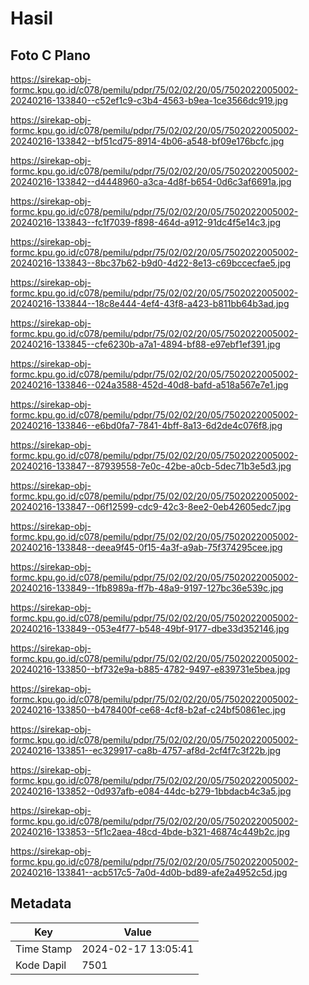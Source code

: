 # Hasil

## Foto C Plano

https://sirekap-obj-formc.kpu.go.id/c078/pemilu/pdpr/75/02/02/20/05/7502022005002-20240216-133840--c52ef1c9-c3b4-4563-b9ea-1ce3566dc919.jpg

https://sirekap-obj-formc.kpu.go.id/c078/pemilu/pdpr/75/02/02/20/05/7502022005002-20240216-133842--bf51cd75-8914-4b06-a548-bf09e176bcfc.jpg

https://sirekap-obj-formc.kpu.go.id/c078/pemilu/pdpr/75/02/02/20/05/7502022005002-20240216-133842--d4448960-a3ca-4d8f-b654-0d6c3af6691a.jpg

https://sirekap-obj-formc.kpu.go.id/c078/pemilu/pdpr/75/02/02/20/05/7502022005002-20240216-133843--fc1f7039-f898-464d-a912-91dc4f5e14c3.jpg

https://sirekap-obj-formc.kpu.go.id/c078/pemilu/pdpr/75/02/02/20/05/7502022005002-20240216-133843--8bc37b62-b9d0-4d22-8e13-c69bccecfae5.jpg

https://sirekap-obj-formc.kpu.go.id/c078/pemilu/pdpr/75/02/02/20/05/7502022005002-20240216-133844--18c8e444-4ef4-43f8-a423-b811bb64b3ad.jpg

https://sirekap-obj-formc.kpu.go.id/c078/pemilu/pdpr/75/02/02/20/05/7502022005002-20240216-133845--cfe6230b-a7a1-4894-bf88-e97ebf1ef391.jpg

https://sirekap-obj-formc.kpu.go.id/c078/pemilu/pdpr/75/02/02/20/05/7502022005002-20240216-133846--024a3588-452d-40d8-bafd-a518a567e7e1.jpg

https://sirekap-obj-formc.kpu.go.id/c078/pemilu/pdpr/75/02/02/20/05/7502022005002-20240216-133846--e6bd0fa7-7841-4bff-8a13-6d2de4c076f8.jpg

https://sirekap-obj-formc.kpu.go.id/c078/pemilu/pdpr/75/02/02/20/05/7502022005002-20240216-133847--87939558-7e0c-42be-a0cb-5dec71b3e5d3.jpg

https://sirekap-obj-formc.kpu.go.id/c078/pemilu/pdpr/75/02/02/20/05/7502022005002-20240216-133847--06f12599-cdc9-42c3-8ee2-0eb42605edc7.jpg

https://sirekap-obj-formc.kpu.go.id/c078/pemilu/pdpr/75/02/02/20/05/7502022005002-20240216-133848--deea9f45-0f15-4a3f-a9ab-75f374295cee.jpg

https://sirekap-obj-formc.kpu.go.id/c078/pemilu/pdpr/75/02/02/20/05/7502022005002-20240216-133849--1fb8989a-ff7b-48a9-9197-127bc36e539c.jpg

https://sirekap-obj-formc.kpu.go.id/c078/pemilu/pdpr/75/02/02/20/05/7502022005002-20240216-133849--053e4f77-b548-49bf-9177-dbe33d352146.jpg

https://sirekap-obj-formc.kpu.go.id/c078/pemilu/pdpr/75/02/02/20/05/7502022005002-20240216-133850--bf732e9a-b885-4782-9497-e839731e5bea.jpg

https://sirekap-obj-formc.kpu.go.id/c078/pemilu/pdpr/75/02/02/20/05/7502022005002-20240216-133850--b478400f-ce68-4cf8-b2af-c24bf50861ec.jpg

https://sirekap-obj-formc.kpu.go.id/c078/pemilu/pdpr/75/02/02/20/05/7502022005002-20240216-133851--ec329917-ca8b-4757-af8d-2cf4f7c3f22b.jpg

https://sirekap-obj-formc.kpu.go.id/c078/pemilu/pdpr/75/02/02/20/05/7502022005002-20240216-133852--0d937afb-e084-44dc-b279-1bbdacb4c3a5.jpg

https://sirekap-obj-formc.kpu.go.id/c078/pemilu/pdpr/75/02/02/20/05/7502022005002-20240216-133853--5f1c2aea-48cd-4bde-b321-46874c449b2c.jpg

https://sirekap-obj-formc.kpu.go.id/c078/pemilu/pdpr/75/02/02/20/05/7502022005002-20240216-133841--acb517c5-7a0d-4d0b-bd89-afe2a4952c5d.jpg


## Metadata

| Key        | Value               |
| ---------- | ------------------- |
| Time Stamp | 2024-02-17 13:05:41 |
| Kode Dapil | 7501                |



